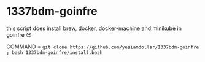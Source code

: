 # 1337bdm-goinfre
this script does install brew, docker, docker-machine and minikube in goinfre 😎


COMMAND = `git clone https://github.com/yesiamdollar/1337bdm-goinfre ; bash 1337bdm-goinfre/install.bash`

